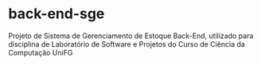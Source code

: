 # back-end-sge
Projeto de Sistema de Gerenciamento de Estoque Back-End, utilizado para disciplina de Laboratório de Software e Projetos do Curso de Ciência da Computação UniFG
